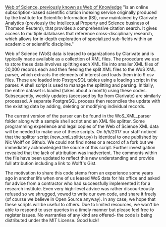 [Web of Science, previously known as Web of Knowledge](https://en.wikipedia.org/wiki/Web_of_Science) "is an online subscription-based scientific citation indexing service originally produced by the Institute for Scientific Information (ISI), now maintained by Clarivate Analytics (previously the Intellectual Property and Science business of Thomson Reuters), that provides a comprehensive citation search. It gives access to multiple databases that reference cross-disciplinary research, which allows for in-depth exploration of specialized sub-fields within an academic or scientific discipline."

Web of Science (WoS) data is leased to organizations by Clarivate and is typically made available as a collection of XML files. The procedure we use to store these data involves splitting each XML file into smaller XML files of 20,000 records each and then feeding the split XML files to the WoS XML parser, which extracts the elements of interest and loads them into 9 csv files. These are loaded into PostgreSQL tables using a loading script in the parser. A shell script is used to manage the splitting and parsing. Initially, the entire dataset is loaded (takes about a month) using these codes. Subsequently, weekly updates (accessed by ftp from Clarivate) are similarly processed. A separate PostgreSQL process then reconciles the update with the existing data by adding, deleting or modifying individual records. 

The current version of the parser can be found in the WoS_XML_parser folder along with a sample shell script and an XML file splitter. Some programming experience and legal copies of the Web of Science XML data will be needed to make use of these scripts. On 5/5/2017 our staff noticed that the splitter script (new_xml_splitter.py) is identical to one published by Nic Wolff on Github. We could not find notes or a record of a fork but we immediately acknowledged the source of this script. Further investigation revealed that the lack of attribution was inadvertent. The comments within the file have been updated to reflect this new understanding and provide full attribution including a link to Wolff's Gist.

The motivation to share this code stems from an experience some years ago in another life when one of us leased WoS data for his office and asked for advice from a contractor who had successfully implemented it for a research institute. Even very high-level advice was rather discourteously refused so we shrugged, vowed to write our own code, and share it freely (of course we believe in Open Source anyway). In any case, we hope that these scripts will be useful to others. Due to limited resources, we won't be able to respond to user queries in a timely manner but please feel free to register issues. No warranties of any kind are offered- the code is being distributed under the MIT License. Good luck! 
